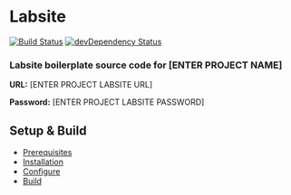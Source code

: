 # Labsite
[![Build Status](https://travis-ci.org/spacedawwwg/labsite-boilerplate.svg?branch=master)](https://travis-ci.org/spacedawwwg/labsite-boilerplate)
[![devDependency Status](https://david-dm.org/spacedawwwg/labsite-boilerplate/dev-status.svg)](https://david-dm.org/spacedawwwg/labsite-boilerplate#info=devDependencies)


### Labsite boilerplate source code for [ENTER PROJECT NAME]

__URL:__ [ENTER PROJECT LABSITE URL]

__Password:__ [ENTER PROJECT LABSITE PASSWORD]


## Setup & Build
- [Prerequisites](Prerequisites)
- [Installation](https://github.com/spacedawwwg/labsite/wiki/Installation)
- [Configure](https://github.com/spacedawwwg/labsite/wiki/Configure)
- [Build](https://github.com/spacedawwwg/labsite/wiki/Build)
